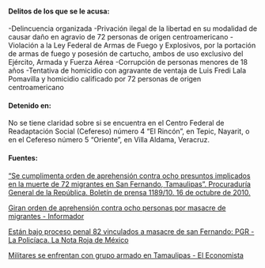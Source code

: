 #### **Delitos de los que se le acusa:**

-Delincuencia organizada
-Privación ilegal de la libertad en su modalidad de causar daño en agravio de 72 personas de origen centroamericano
-Violación a la Ley Federal de Armas de Fuego y Explosivos, por la portación de armas de fuego y posesión de cartucho, ambos de uso exclusivo del Ejército, Armada y Fuerza Aérea
-Corrupción de personas menores de 18 años
-Tentativa de homicidio con agravante de ventaja de Luis Fredi Lala Pomavilla y homicidio calificado por 72 personas de origen centroamericano


#### **Detenido en:**

No se tiene claridad sobre si se encuentra en  el Centro Federal de Readaptación Social (Cefereso) número 4 “El Rincón”, en Tepic, Nayarit, o en el Cefereso número 5 “Oriente”, en Villa Aldama, Veracruz. 

#### **Fuentes:**

[“Se cumplimenta orden de aprehensión contra ocho presuntos implicados en la muerte de 72 migrantes en San Fernando, Tamaulipas”. Procuraduría General de la República.  Boletín de prensa 1189/10. 16 de octubre de 2010.](www.pgr.gob.mx/Prensa/2007/bol10/oct/1189.pdf) 

[Giran orden de aprehensión contra ocho personas por masacre de migrantes - Informador](www.informador.com.mx) 

[Están bajo proceso penal 82 vinculados a masacre de san Fernando: PGR - La Policíaca. La Nota Roja de México](http://www.lapoliciaca.com/nota-roja/estan-bajo-proceso-penal-82-vinculados-a-masacre-de-san-fernando-pgr/ ) 

[Militares se enfrentan con grupo armado en Tamaulipas - El Economista](www.eleconomista.com.mx) 


